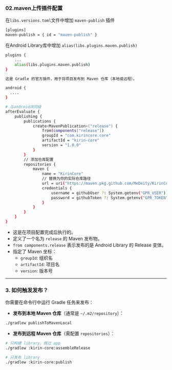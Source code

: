 ### 02.maven上传插件配置
在`libs.versions.toml`文件中增加 `maven-publish` 插件
```bash
[plugins]
maven-publish = { id = "maven-publish" }
```
在Android Library库中增加 `alias(libs.plugins.maven.publish)`
```bash
plugins {
    ...
    alias(libs.plugins.maven.publish)
}

这是 Gradle 的官方插件，用于将项目发布到 Maven 仓库（本地或远程）。

android {
  ....
}

# 与android块同级
afterEvaluate {
    publishing {
        publications {
            create<MavenPublication>("release") {
                from(components["release"])
                groupId = "com.kirincore.core"
                artifactId = "kirin-core"
                version = "1.0.0"
            }
        }
        // 添加仓库配置
        repositories {
            maven {
                name = "KirinCore"
                // 替换为你的实际仓库路径
                url = uri("https://maven.pkg.github.com/MeDeity/KirinCore")
                credentials {
                    username = githubUser ?: System.getenv("GPR_USER")
                    password = githubToken ?: System.getenv("GPR_TOKEN")
                }
            }
        }
    }
}
```

- 这是在项目配置完成后执行的。
- 定义了一个名为 `release` 的 Maven 发布物。
- `from components.release` 表示发布的是 Android Library 的 Release 变体。
- 指定了 Maven 坐标：
    - `groupId`: 组织名
    - `artifactId`: 项目名
    - `version`: 版本号
---

### 3. **如何触发发布？**
你需要在命令行中运行 Gradle 任务来发布：

- **发布到本地 Maven 仓库**（通常是 `~/.m2/repository`）：
```bash
./gradlew publishToMavenLocal
```

- **发布到远程 Maven 仓库**（需配置 `repositories`）：
```bash
# 只构建 library，跳过 app
./gradlew :kirin-core:assembleRelease

# 只发布 library
./gradlew :kirin-core:publish
```





